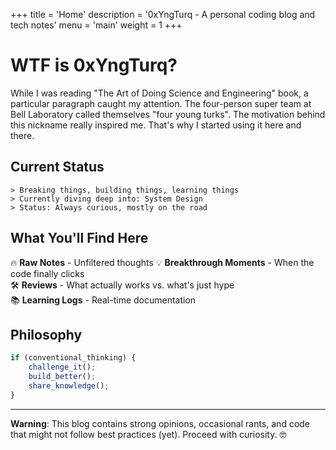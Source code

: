 +++
title = 'Home'
description = '0xYngTurq - A personal coding blog and tech notes'
menu = 'main'
weight = 1
+++

# WTF is 0xYngTurq?

While I was reading "The Art of Doing Science and Engineering" book, a particular paragraph caught my attention.
The four-person super team at Bell Laboratory called themselves "four young turks". The motivation behind this nickname really inspired me. That's why I started using it here and there.

## Current Status
```
> Breaking things, building things, learning things
> Currently diving deep into: System Design
> Status: Always curious, mostly on the road
```

## What You'll Find Here

🔥 **Raw Notes** - Unfiltered thoughts 
💡 **Breakthrough Moments** - When the code finally clicks  
🛠️ **Reviews** - What actually works vs. what's just hype  
📚 **Learning Logs** - Real-time documentation

## Philosophy

```javascript
if (conventional_thinking) {
    challenge_it();
    build_better();
    share_knowledge();
}
```

---

**Warning**: This blog contains strong opinions, occasional rants, and code that might not follow best practices (yet). Proceed with curiosity. 🤓